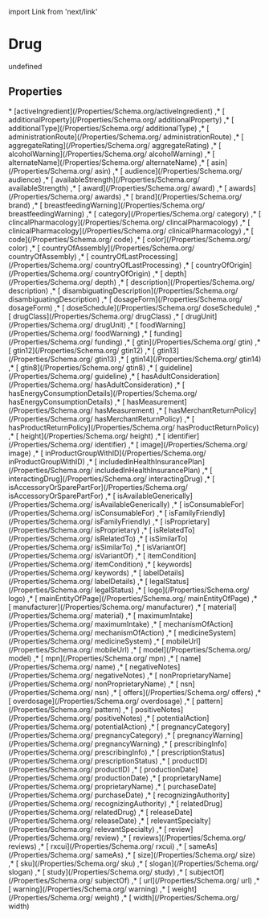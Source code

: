 import Link from 'next/link'
# Drug

undefined

## Properties

<Grid>
* [activeIngredient](/Properties/Schema.org/activeIngredient)
,* [ additionalProperty](/Properties/Schema.org/ additionalProperty)
,* [ additionalType](/Properties/Schema.org/ additionalType)
,* [ administrationRoute](/Properties/Schema.org/ administrationRoute)
,* [ aggregateRating](/Properties/Schema.org/ aggregateRating)
,* [ alcoholWarning](/Properties/Schema.org/ alcoholWarning)
,* [ alternateName](/Properties/Schema.org/ alternateName)
,* [ asin](/Properties/Schema.org/ asin)
,* [ audience](/Properties/Schema.org/ audience)
,* [ availableStrength](/Properties/Schema.org/ availableStrength)
,* [ award](/Properties/Schema.org/ award)
,* [ awards](/Properties/Schema.org/ awards)
,* [ brand](/Properties/Schema.org/ brand)
,* [ breastfeedingWarning](/Properties/Schema.org/ breastfeedingWarning)
,* [ category](/Properties/Schema.org/ category)
,* [ clincalPharmacology](/Properties/Schema.org/ clincalPharmacology)
,* [ clinicalPharmacology](/Properties/Schema.org/ clinicalPharmacology)
,* [ code](/Properties/Schema.org/ code)
,* [ color](/Properties/Schema.org/ color)
,* [ countryOfAssembly](/Properties/Schema.org/ countryOfAssembly)
,* [ countryOfLastProcessing](/Properties/Schema.org/ countryOfLastProcessing)
,* [ countryOfOrigin](/Properties/Schema.org/ countryOfOrigin)
,* [ depth](/Properties/Schema.org/ depth)
,* [ description](/Properties/Schema.org/ description)
,* [ disambiguatingDescription](/Properties/Schema.org/ disambiguatingDescription)
,* [ dosageForm](/Properties/Schema.org/ dosageForm)
,* [ doseSchedule](/Properties/Schema.org/ doseSchedule)
,* [ drugClass](/Properties/Schema.org/ drugClass)
,* [ drugUnit](/Properties/Schema.org/ drugUnit)
,* [ foodWarning](/Properties/Schema.org/ foodWarning)
,* [ funding](/Properties/Schema.org/ funding)
,* [ gtin](/Properties/Schema.org/ gtin)
,* [ gtin12](/Properties/Schema.org/ gtin12)
,* [ gtin13](/Properties/Schema.org/ gtin13)
,* [ gtin14](/Properties/Schema.org/ gtin14)
,* [ gtin8](/Properties/Schema.org/ gtin8)
,* [ guideline](/Properties/Schema.org/ guideline)
,* [ hasAdultConsideration](/Properties/Schema.org/ hasAdultConsideration)
,* [ hasEnergyConsumptionDetails](/Properties/Schema.org/ hasEnergyConsumptionDetails)
,* [ hasMeasurement](/Properties/Schema.org/ hasMeasurement)
,* [ hasMerchantReturnPolicy](/Properties/Schema.org/ hasMerchantReturnPolicy)
,* [ hasProductReturnPolicy](/Properties/Schema.org/ hasProductReturnPolicy)
,* [ height](/Properties/Schema.org/ height)
,* [ identifier](/Properties/Schema.org/ identifier)
,* [ image](/Properties/Schema.org/ image)
,* [ inProductGroupWithID](/Properties/Schema.org/ inProductGroupWithID)
,* [ includedInHealthInsurancePlan](/Properties/Schema.org/ includedInHealthInsurancePlan)
,* [ interactingDrug](/Properties/Schema.org/ interactingDrug)
,* [ isAccessoryOrSparePartFor](/Properties/Schema.org/ isAccessoryOrSparePartFor)
,* [ isAvailableGenerically](/Properties/Schema.org/ isAvailableGenerically)
,* [ isConsumableFor](/Properties/Schema.org/ isConsumableFor)
,* [ isFamilyFriendly](/Properties/Schema.org/ isFamilyFriendly)
,* [ isProprietary](/Properties/Schema.org/ isProprietary)
,* [ isRelatedTo](/Properties/Schema.org/ isRelatedTo)
,* [ isSimilarTo](/Properties/Schema.org/ isSimilarTo)
,* [ isVariantOf](/Properties/Schema.org/ isVariantOf)
,* [ itemCondition](/Properties/Schema.org/ itemCondition)
,* [ keywords](/Properties/Schema.org/ keywords)
,* [ labelDetails](/Properties/Schema.org/ labelDetails)
,* [ legalStatus](/Properties/Schema.org/ legalStatus)
,* [ logo](/Properties/Schema.org/ logo)
,* [ mainEntityOfPage](/Properties/Schema.org/ mainEntityOfPage)
,* [ manufacturer](/Properties/Schema.org/ manufacturer)
,* [ material](/Properties/Schema.org/ material)
,* [ maximumIntake](/Properties/Schema.org/ maximumIntake)
,* [ mechanismOfAction](/Properties/Schema.org/ mechanismOfAction)
,* [ medicineSystem](/Properties/Schema.org/ medicineSystem)
,* [ mobileUrl](/Properties/Schema.org/ mobileUrl)
,* [ model](/Properties/Schema.org/ model)
,* [ mpn](/Properties/Schema.org/ mpn)
,* [ name](/Properties/Schema.org/ name)
,* [ negativeNotes](/Properties/Schema.org/ negativeNotes)
,* [ nonProprietaryName](/Properties/Schema.org/ nonProprietaryName)
,* [ nsn](/Properties/Schema.org/ nsn)
,* [ offers](/Properties/Schema.org/ offers)
,* [ overdosage](/Properties/Schema.org/ overdosage)
,* [ pattern](/Properties/Schema.org/ pattern)
,* [ positiveNotes](/Properties/Schema.org/ positiveNotes)
,* [ potentialAction](/Properties/Schema.org/ potentialAction)
,* [ pregnancyCategory](/Properties/Schema.org/ pregnancyCategory)
,* [ pregnancyWarning](/Properties/Schema.org/ pregnancyWarning)
,* [ prescribingInfo](/Properties/Schema.org/ prescribingInfo)
,* [ prescriptionStatus](/Properties/Schema.org/ prescriptionStatus)
,* [ productID](/Properties/Schema.org/ productID)
,* [ productionDate](/Properties/Schema.org/ productionDate)
,* [ proprietaryName](/Properties/Schema.org/ proprietaryName)
,* [ purchaseDate](/Properties/Schema.org/ purchaseDate)
,* [ recognizingAuthority](/Properties/Schema.org/ recognizingAuthority)
,* [ relatedDrug](/Properties/Schema.org/ relatedDrug)
,* [ releaseDate](/Properties/Schema.org/ releaseDate)
,* [ relevantSpecialty](/Properties/Schema.org/ relevantSpecialty)
,* [ review](/Properties/Schema.org/ review)
,* [ reviews](/Properties/Schema.org/ reviews)
,* [ rxcui](/Properties/Schema.org/ rxcui)
,* [ sameAs](/Properties/Schema.org/ sameAs)
,* [ size](/Properties/Schema.org/ size)
,* [ sku](/Properties/Schema.org/ sku)
,* [ slogan](/Properties/Schema.org/ slogan)
,* [ study](/Properties/Schema.org/ study)
,* [ subjectOf](/Properties/Schema.org/ subjectOf)
,* [ url](/Properties/Schema.org/ url)
,* [ warning](/Properties/Schema.org/ warning)
,* [ weight](/Properties/Schema.org/ weight)
,* [ width](/Properties/Schema.org/ width)

</Grid>

